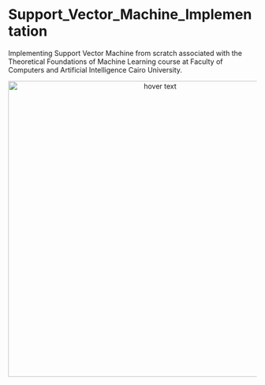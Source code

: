 # Support_Vector_Machine_Implementation
Implementing Support Vector Machine from scratch associated with the Theoretical Foundations of Machine Learning course at Faculty of Computers and Artificial Intelligence Cairo University.
<p align="center">
  <img src="https://user-images.githubusercontent.com/102432512/215268004-04230f00-0cd3-4935-8e0a-67084e27f333.jpg" width="600" title="hover text">
</p>


